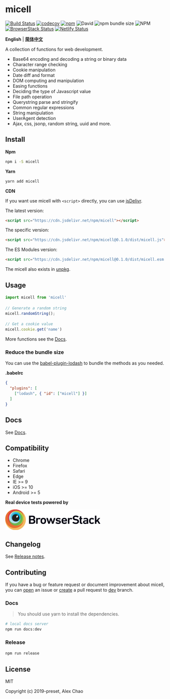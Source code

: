 # micell

[![Build Status](https://travis-ci.com/micell/micell.svg?branch=master)](https://travis-ci.com/micell/micell)
[![codecov](https://codecov.io/gh/micell/micell/branch/master/graph/badge.svg)](https://codecov.io/gh/micell/micell)
[![npm](https://img.shields.io/npm/v/micell.svg)](https://www.npmjs.com/package/micell)
![David](https://img.shields.io/david/micell/micell)
![npm bundle size](https://img.shields.io/bundlephobia/minzip/micell)
![NPM](https://img.shields.io/npm/l/micell)
[![BrowserStack Status](https://automate.browserstack.com/badge.svg?badge_key=Y3JwOGtWSysyUTRUR1BtZkZPQ3J4ZWxaOVJzMUYvZmsyVyt3TU9ZVXpNYz0tLVA5WXk4dVZxbURQb2FwTFIvN1E0UUE9PQ==--adf43d74135bbc962a24742452cc8625aa74e362)](https://automate.browserstack.com/public-build/Y3JwOGtWSysyUTRUR1BtZkZPQ3J4ZWxaOVJzMUYvZmsyVyt3TU9ZVXpNYz0tLVA5WXk4dVZxbURQb2FwTFIvN1E0UUE9PQ==--adf43d74135bbc962a24742452cc8625aa74e362)
[![Netlify Status](https://api.netlify.com/api/v1/badges/bff6938e-fda6-416f-84fd-bf33fc6a6072/deploy-status)](https://app.netlify.com/sites/pensive-leakey-00e229/deploys)

**English** | **[简体中文](README_zh-CN.md)**

A collection of functions for web development.

* Base64 encoding and decoding a string or binary data
* Character range checking
* Cookie manipulation
* Date diff and format
* DOM computing and manipulation
* Easing functions
* Deciding the type of Javascript value
* File path operation
* Querystring parse and stringify
* Common regular expressions
* String manipulation
* UserAgent detection
* Ajax, css, jsonp, random string, uuid and more.

## Install

**Npm**

```sh
npm i -S micell
```

**Yarn**

```sh
yarn add micell
```

**CDN**

If you want use micell with `<script>` directly, you can use [jsDelivr](https://www.jsdelivr.com/package/npm/micell).

The latest version:

```html
<script src="https://cdn.jsdelivr.net/npm/micell"></script>
```

The specific version:

```html
<script src="https://cdn.jsdelivr.net/npm/micell@0.1.0/dist/micell.js"></script>
```

The ES Modules version:

```html
<script src="https://cdn.jsdelivr.net/npm/micell@0.1.0/dist/micell.esm.browser.js"></script>
```

The micell also exists in [unpkg](https://unpkg.com/).

## Usage

```js
import micell from 'micell'

// Generate a random string
micell.randomString();

// Get a cookie value
micell.cookie.get('name')
```

More functions see the [Docs](/docs/).

### Reduce the bundle size

You can use the [babel-plugin-lodash](https://www.npmjs.com/package/babel-plugin-lodash) to bundle
the methods as you needed.

**.babelrc**

```json
{
  "plugins": [
    ["lodash", { "id": ["micell"] }]
  ]
}
```

## Docs

See [Docs](https://micell.org/docs).

## Compatibility

* Chrome
* Firefox
* Safari
* Edge
* IE >= 9
* iOS >= 10
* Android >= 5

**Real device tests powered by**

[<img src="assets/Browserstack-logo@2x.png" width="300" alt="BrowserStack Logo">](https://www.browserstack.com)

## Changelog

See [Release notes](https://github.com/micell/micell/releases).

## Contributing

If you have a bug or feature request or document improvement about micell, you can [open](https://github.com/micell/micell/issues/new) an issue or [create](https://github.com/micell/micell/pull/new/dev) a pull request to [dev](https://github.com/micell/micell/tree/dev) branch.

### Docs

> You should use yarn to install the dependencies.

```sh
# local docs server
npm run docs:dev
```

### Release

```sh
npm run release
```

## License

MIT

Copyright (c) 2019-preset, Alex Chao
